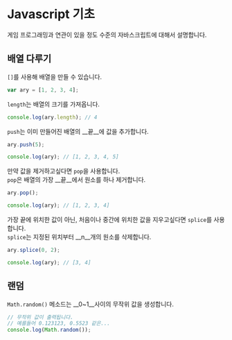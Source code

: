 Javascript 기초
====
게임 프로그래밍과 연관이 있을 정도 수준의 자바스크립트에 대해서 설명합니다.

배열 다루기
----
`[]`를 사용해 배열을 만들 수 있습니다.
```js
var ary = [1, 2, 3, 4];
```
`length`는 배열의 크기를 가져옵니다.
```js
console.log(ary.length); // 4
```
`push`는 이미 만들어진 배열의 __끝__에 값을 추가합니다.
```js
ary.push(5);

console.log(ary); // [1, 2, 3, 4, 5]
```
만약 값을 제거하고싶다면 `pop`을 사용합니다.<br>
`pop`은 배열의 가장 __끝__에서 원소를 하나 제거합니다.
```js
ary.pop();

console.log(ary); // [1, 2, 3, 4]
```
가장 끝에 위치한 값이 아닌, 처음이나 중간에 위치한 값을 지우고싶다면 `splice`를 사용합니다.<br>
`splice`는 지정된 위치부터 __n__개의 원소를 삭제합니다.
```js
ary.splice(0, 2);

console.log(ary); // [3, 4]
```

랜덤
----
`Math.random()` 메소드는 __0~1__사이의 무작위 값을 생성합니다.
```js
// 무작위 값이 출력됩니다.
// 예를들어 0.123123, 0.5523 같은...
console.log(Math.random());
```
